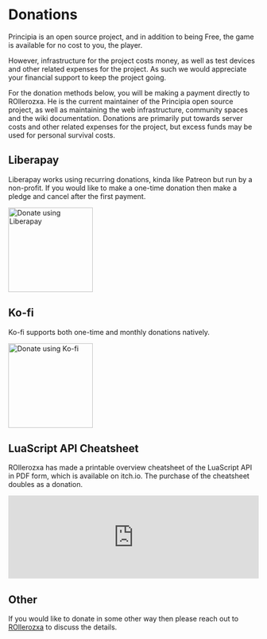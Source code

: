 # Donations
Principia is an open source project, and in addition to being Free, the game is available for no cost to you, the player.

However, infrastructure for the project costs money, as well as test devices and other related expenses for the project. As such we would appreciate your financial support to keep the project going.

For the donation methods below, you will be making a payment directly to ROllerozxa. He is the current maintainer of the Principia open source project, as well as maintaining the web infrastructure, community spaces and the wiki documentation. Donations are primarily put towards server costs and other related expenses for the project, but excess funds may be used for personal survival costs.

## Liberapay
Liberapay works using recurring donations, kinda like Patreon but run by a non-profit. If you would like to make a one-time donation then make a pledge and cancel after the first payment.

<a href="https://liberapay.com/ROllerozxa/donate" target="_blank">
	<img alt="Donate using Liberapay" title="Donate using Liberapay" src="/assets/donate-liberapay.svg" width="170">
</a>

## Ko-fi
Ko-fi supports both one-time and monthly donations natively.

<a href="https://ko-fi.com/rollerozxa" target="_blank">
	<img alt="Donate using Ko-fi" title="Donate using Ko-fi" src="/assets/donate-kofi.svg" width="170">
</a>

## LuaScript API Cheatsheet
ROllerozxa has made a printable overview cheatsheet of the LuaScript API in PDF form, which is available on itch.io. The purchase of the cheatsheet doubles as a donation.

<iframe frameborder="0" src="https://itch.io/embed/2862096?bg_color=0f0f0f&fg_color=fff&link_color=fa5c5c&border_color=3f3f3f" width="552" height="167" style="max-width:100%"><a href="https://rollerozxa.itch.io/principia-luascript-api-cheatsheet" target="_blank">Principia LuaScript API cheatsheet by ROllerozxa</a></iframe>

## Other
If you would like to donate in some other way then please reach out to [ROllerozxa](https://voxelmanip.se/contact/) to discuss the details.
